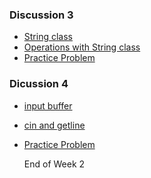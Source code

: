 ### Discussion 3
- [String class]()
- [Operations with String class]()
- [Practice Problem]()
### Dicussion 4
- [input buffer]()
- [cin and getline]()
- [Practice Problem]()

  End of Week 2 
